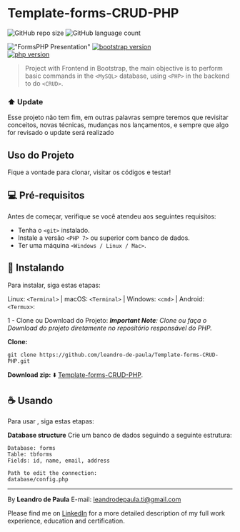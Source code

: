 # Template-forms-CRUD-PHP
![GitHub repo size](https://img.shields.io/github/repo-size/leandro-de-paula/ReviewedTodayInJS?style=for-the-badge)
![GitHub language count](https://img.shields.io/github/languages/count/leandro-de-paula/ReviewedTodayInJS?style=for-the-badge)

!["FormsPHP Presentation"](https://github.com/leandro-de-paula/formPHP/blob/main/public/img/Form.png "FormsPHP Presentation")
[![bootstrap version](https://img.shields.io/badge/bootstrap-vs%204.1.3-orange)](https://getbootstrap.com.br/)  
[![php version](https://img.shields.io/badge/php-vs%207.1.29-blue)](https://www.php.net/)   

> Project with Frontend in Bootstrap, the main objective is to perform basic commands in the `<MySQL>` database, using `<PHP>` in the backend to do `<CRUD>`.

### ⬆️ Update 

Esse projeto não tem fim, em outras palavras sempre teremos que revisitar conceitos, novas técnicas, mudanças nos lançamentos, e sempre que algo for revisado o update será realizado


## Uso do Projeto 
Fique a vontade para clonar, visitar os códigos e testar!

## 💻 Pré-requisitos

Antes de começar, verifique se você atendeu aos seguintes requisitos:
- Tenha o `<git>` instalado.
- Instale a versão `<PHP 7>` ou superior com banco de dados.
- Ter uma máquina `<Windows / Linux / Mac>`. 


## 🚀 Instalando <Template-forms-CRUD-PHP>

Para instalar,<Template-forms-CRUD-PHP> siga estas etapas:

Linux: `<Terminal>` | macOS: `<Terminal>` | Windows: `<cmd>` | Android: `<Termux>`:

1 - Clone ou Download do Projeto:
_**Important Note**: Clone ou faça o Download do projeto diretamente no repositório responsável do PHP._

**Clone:**

```
git clone https://github.com/leandro-de-paula/Template-forms-CRUD-PHP.git
``` 

**Download zip:** ⬇️
[Template-forms-CRUD-PHP](https://github.com/leandro-de-paula/Template-forms-CRUD-PHP/archive/main.zip). 


## ☕ Usando <Template-forms-CRUD-PHP>

Para usar <Template-forms-CRUD-PHP>, siga estas etapas:

**Database structure**
Crie um banco de dados seguindo a seguinte estrutura:

```
Database: forms
Table: tbforms
Fields: id, name, email, address

Path to edit the connection:
database/config.php
```

---
By **Leandro de Paula**
E-mail: [leandrodepaula.ti@gmail.com](mailto:leandrodepaula.ti@gmail.com)

Please find me on [LinkedIn](https://www.linkedin.com/in/leandro-de-paula/) for a more detailed description of my full work experience, education and certification.
